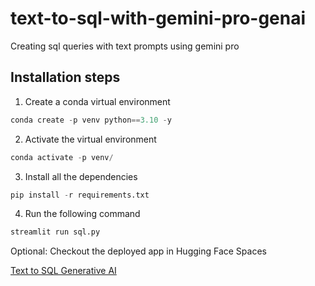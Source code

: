 # text-to-sql-with-gemini-pro-genai
Creating sql queries with text prompts using gemini pro

## Installation steps

1. Create a conda virtual environment
```Python
conda create -p venv python==3.10 -y
```

2. Activate the virtual environment
```Python
conda activate -p venv/
```

3. Install all the dependencies
```Python
pip install -r requirements.txt
```

4. Run the following command
```Python
streamlit run sql.py
```


Optional: Checkout the deployed app in Hugging Face Spaces

[Text to SQL Generative AI](https://huggingface.co/spaces/tejas05in/Text-to-SQL-Generative-AI)